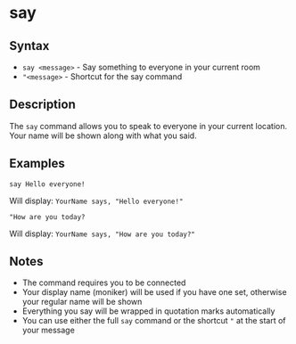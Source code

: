 # say

## Syntax
- `say <message>` - Say something to everyone in your current room
- `"<message>` - Shortcut for the say command

## Description
The `say` command allows you to speak to everyone in your current location. Your name will be shown along with what you said.

## Examples
```
say Hello everyone!
```
Will display: `YourName says, "Hello everyone!"`

```
"How are you today?
```
Will display: `YourName says, "How are you today?"`

## Notes
- The command requires you to be connected
- Your display name (moniker) will be used if you have one set, otherwise your regular name will be shown
- Everything you say will be wrapped in quotation marks automatically
- You can use either the full `say` command or the shortcut `"` at the start of your message

